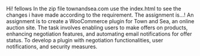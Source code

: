 Hi! fellows
In the zip file townandsea.com use the index.html to see the changes i have made according to the requirement.
The assignment is...!
An assignment is to create a WooCommerce plugin for Town and Sea, an online auction site. 
The task involves enabling users to make offers on products, enhancing negotiation features, and automating email notifications for offer status.
To develop a plugin with negotiation functionalities, user notifications, and security measures.
